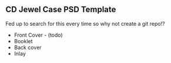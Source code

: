 CD Jewel Case PSD Template
--------------------------

Fed up to search for this every time so why not create a git repo!?

 - Front Cover - (todo)
 - Booklet
 - Back cover
 - Inlay
